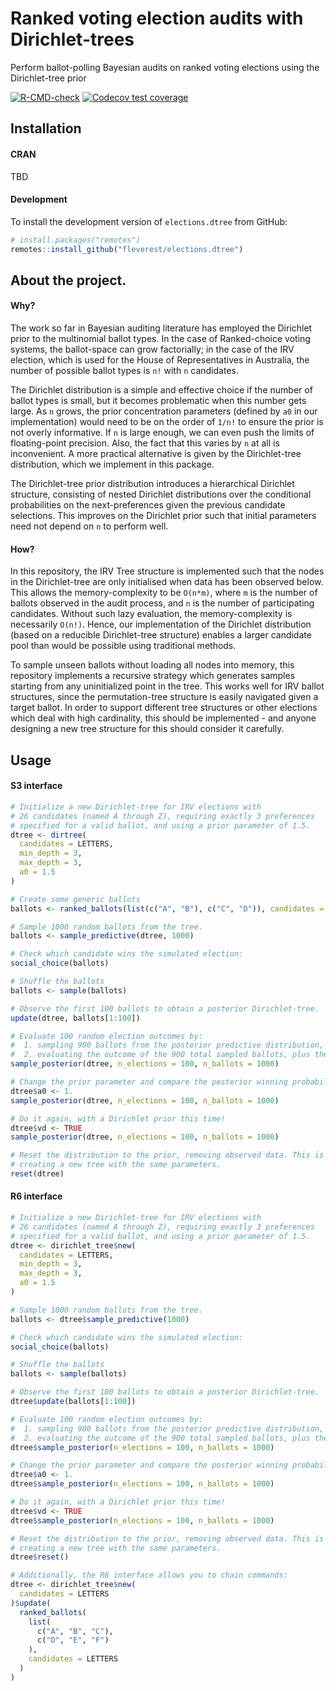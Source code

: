 # Ranked voting election audits with Dirichlet-trees

Perform ballot-polling Bayesian audits on ranked voting elections using the Dirichlet-tree prior

  <!-- badges: start -->
  [![R-CMD-check](https://github.com/fleverest/elections.dtree/actions/workflows/R-CMD-check.yaml/badge.svg)](https://github.com/fleverest/elections.dtree/actions/workflows/R-CMD-check.yaml)
  [![Codecov test coverage](https://codecov.io/gh/fleverest/elections.dtree/branch/master/graph/badge.svg)](https://app.codecov.io/gh/fleverest/elections.dtree?branch=master)
  <!-- badges: end -->


## Installation

#### CRAN

TBD

#### Development

To install the development version of `elections.dtree` from GitHub:
```R
# install.packages("remotes")
remotes::install_github("fleverest/elections.dtree")
```


## About the project.

#### Why?

The work so far in Bayesian auditing literature has employed the Dirichlet prior to the multinomial ballot types. In the case of Ranked-choice voting systems, the ballot-space can grow factorially; in the case of the IRV election, which is used for the House of Representatives in Australia, the number of possible ballot types is `n!` with `n` candidates.

The Dirichlet distribution is a simple and effective choice if the number of ballot types is small, but it becomes problematic when this number gets large. As `n` grows, the prior concentration parameters (defined by `a0` in our implementation) would need to be on the order of `1/n!` to ensure the prior is not overly informative. If `n` is large enough, we can even push the limits of floating-point precision. Also, the fact that this varies by `n` at all is inconvenient. A more practical alternative is given by the Dirichlet-tree distribution, which we implement in this package.

The Dirichlet-tree prior distribution introduces a hierarchical Dirichlet structure, consisting of nested Dirichlet distributions over the conditional probabilities on the next-preferences given the previous candidate selections. This improves on the Dirichlet prior such that initial parameters need not depend on `n` to perform well.

#### How?

In this repository, the IRV Tree structure is implemented such that the nodes in the Dirichlet-tree are only initialised when data has been observed below. This allows the memory-complexity to be `O(n*m)`, where `m` is the number of ballots observed in the audit process, and `n` is the number of participating candidates. Without such lazy evaluation, the memory-complexity is necessarily `O(n!)`. Hence, our implementation of the Dirichlet distribution (based on a reducible Dirichlet-tree structure) enables a larger candidate pool than would be possible using traditional methods.

To sample unseen ballots without loading all nodes into memory, this repository implements a recursive strategy which generates samples starting from any uninitialized point in the tree. This works well for IRV ballot structures, since the permutation-tree structure is easily navigated given a target ballot. In order to support different tree structures or other elections which deal with high cardinality, this should be implemented - and anyone designing a new tree structure for this should consider it carefully.


## Usage

#### S3 interface
```R
# Initialize a new Dirichlet-tree for IRV elections with
# 26 candidates (named A through Z), requiring exactly 3 preferences
# specified for a valid ballot, and using a prior parameter of 1.5.
dtree <- dirtree(
  candidates = LETTERS,
  min_depth = 3,
  max_depth = 3,
  a0 = 1.5
)

# Create some generic ballots
ballots <- ranked_ballots(list(c("A", "B"), c("C", "D")), candidates = LETTERS)

# Sample 1000 random ballots from the tree.
ballots <- sample_predictive(dtree, 1000)

# Check which candidate wins the simulated election:
social_choice(ballots)

# Shuffle the ballots
ballots <- sample(ballots)

# Observe the first 100 ballots to obtain a posterior Dirichlet-tree.
update(dtree, ballots[1:100])

# Evaluate 100 random election outcomes by:
#  1. sampling 900 ballots from the posterior predictive distribution, and
#  2. evaluating the outcome of the 900 total sampled ballots, plus the 100 observed.
sample_posterior(dtree, n_elections = 100, n_ballots = 1000)

# Change the prior parameter and compare the posterior winning probabilities.
dtree$a0 <- 1.
sample_posterior(dtree, n_elections = 100, n_ballots = 1000)

# Do it again, with a Dirichlet prior this time!
dtree$vd <- TRUE
sample_posterior(dtree, n_elections = 100, n_ballots = 1000)

# Reset the distribution to the prior, removing observed data. This is equivalent to
# creating a new tree with the same parameters.
reset(dtree)
```

#### R6 interface
```R
# Initialize a new Dirichlet-tree for IRV elections with
# 26 candidates (named A through Z), requiring exactly 3 preferences
# specified for a valid ballot, and using a prior parameter of 1.5.
dtree <- dirichlet_tree$new(
  candidates = LETTERS,
  min_depth = 3,
  max_depth = 3,
  a0 = 1.5
)

# Sample 1000 random ballots from the tree.
ballots <- dtree$sample_predictive(1000)

# Check which candidate wins the simulated election:
social_choice(ballots)

# Shuffle the ballots
ballots <- sample(ballots)

# Observe the first 100 ballots to obtain a posterior Dirichlet-tree.
dtree$update(ballots[1:100])

# Evaluate 100 random election outcomes by:
#  1. sampling 900 ballots from the posterior predictive distribution, and
#  2. evaluating the outcome of the 900 total sampled ballots, plus the 100 observed.
dtree$sample_posterior(n_elections = 100, n_ballots = 1000)

# Change the prior parameter and compare the posterior winning probabilities.
dtree$a0 <- 1.
dtree$sample_posterior(n_elections = 100, n_ballots = 1000)

# Do it again, with a Dirichlet prior this time!
dtree$vd <- TRUE
dtree$sample_posterior(n_elections = 100, n_ballots = 1000)

# Reset the distribution to the prior, removing observed data. This is equivalent to
# creating a new tree with the same parameters.
dtree$reset()

# Additionally, the R6 interface allows you to chain commands:
dtree <- dirichlet_tree$new(
  candidates = LETTERS
)$update(
  ranked_ballots(
    list(
      c("A", "B", "C"),
      c("D", "E", "F")
    ),
    candidates = LETTERS
  )
)
```
